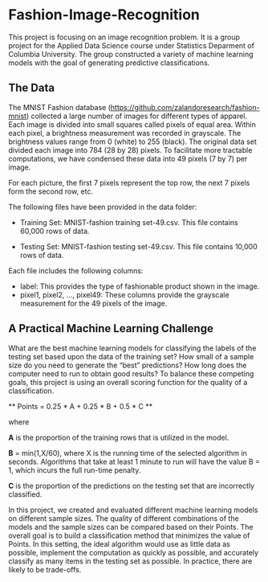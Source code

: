 # Fashion-Image-Recognition

This project is focusing on an image recognition problem. It is a group project for the Applied Data Science course under Statistics Deparment of Columbia University. The group constructed a variety of machine learning models with the goal of generating predictive classifications.

## The Data ##

The MNIST Fashion database (https://github.com/zalandoresearch/fashion-mnist) collected a large number of images for different types of apparel. Each image is divided into small squares called pixels of equal area. Within each pixel, a brightness measurement was recorded in grayscale. The brightness values range from 0 (white) to 255 (black). The original data set divided each image into 784 (28 by 28) pixels. To facilitate more tractable computations, we have condensed these data into 49 pixels (7 by 7) per image.

For each picture, the first 7 pixels represent the top row, the next 7 pixels form the second row, etc.

The following files have been provided in the data folder:

 - Training Set: MNIST-fashion training set-49.csv. This file contains 60,000 rows of data.
 
 - Testing Set: MNIST-fashion testing set-49.csv. This file contains 10,000 rows of data.

Each file includes the following columns:

 - label: This provides the type of fashionable product shown in the image.
 - pixel1, pixel2, …, pixel49: These columns provide the grayscale measurement for the 49 pixels of the image.

## A Practical Machine Learning Challenge ##

What are the best machine learning models for classifying the labels of the testing set based upon the data of the training set? How small of a sample size do you need to generate the “best” predictions? How long does the computer need to run to obtain good results? To balance these competing goals, this project is using an overall scoring function for the quality of a classification.

** Points = 0.25 * A + 0.25 * B + 0.5 * C **

where

**A** is the proportion of the training rows that is utilized in the model.

**B** = min(1,X/60), where X is the running time of the selected algorithm in seconds. Algorithms that take at least 1 minute to run will have the value B = 1, which incurs the full run-time penalty.

**C** is the proportion of the predictions on the testing set that are incorrectly classified.

In this project, we created and evaluated different machine learning models on different sample sizes. The quality of different combinations of the models and the sample sizes can be compared based on their Points. The overall goal is to build a classification method that minimizes the value of Points. In this setting, the ideal algorithm would use as little data as possible, implement the computation as quickly as possible, and accurately classify as many items in the testing set as possible. In practice, there are likely to be trade-offs.
